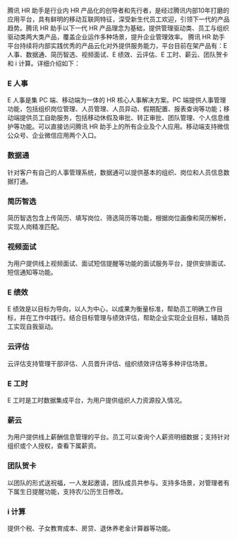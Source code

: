 腾讯 HR 助手是行业内 HR 产品化的创导者和先行者，是经过腾讯内部10年打磨的应用平台，具有鲜明的移动互联网特征，深受新生代员工欢迎，引领下一代的产品趋势。腾讯 HR 助手以下一代 HR 产品理念为基础，提供管理驱动类、员工与组织驱动类两大类产品，覆盖企业运作多种场景，提升企业管理效率。
腾讯 HR 助手平台持续将内部实践优秀的产品云化对外提供服务能力，平台目前在架产品有：E 人事、数据通、简历智选、视频面试、E 绩效、云评估、E 工时、薪云、团队贺卡和 i 计算。详细介绍如下：

### E 人事
E 人事是集 PC 端、移动端为一体的 HR 核心人事解决方案。PC 端提供人事管理功能，包括组织岗位管理、人员管理、人员异动、假期配置、报表查询等功能；移动端提供员工自助服务，包括移动休假及审批、转正审批、团队管理、个人信息维护等功能。可以直接访问腾讯 HR 助手上的所有企业及个人应用。移动端支持微信公众号、企业微信应用两个入口。

### 数据通
针对客户有自己的人事管理系统，数据通可以提供基本的组织、岗位和人员信息数据打通。

### 简历智选
简历智选包含上传简历、填写岗位、筛选简历等功能，根据岗位画像和简历解析，实现人岗精准匹配。

### 视频面试
为用户提供线上视频面试、面试短信提醒等功能的面试服务平台，提供安排面试、短信通知等功能。

### E 绩效
E 绩效是以目标为导向，以人为中心，以成果为衡量标准，帮助员工明确工作目标，并在工作中践行。结合目标管理与绩效评估，帮助企业实现企业目标，辅助员工实现自我驱动。

### 云评估
云评估支持管理干部评估、人员晋升评估、组织绩效评估等多种评估场景。

### E 工时
E 工时是工时数据集成平台，为用户提供组织人力资源投入情况。

### 薪云
为用户提供线上薪酬信息管理的平台。员工可以查询个人薪资明细数据；支持针对组织或个人授权，查看下属薪资。

### 团队贺卡
以团队的形式送祝福，一人发起邀请，团队成员共参与。支持多场景，对管理者有下属生日提醒功能，支持农/公历生日修改。

### i 计算
提供个税、子女教育成本、房贷、退休养老金计算器等功能。


